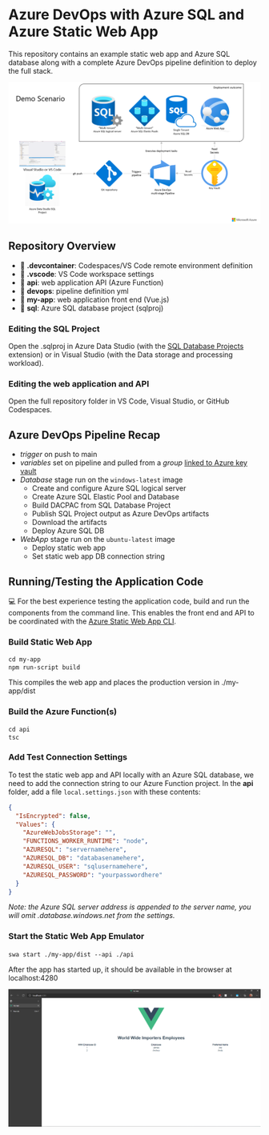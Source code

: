 # Azure DevOps with Azure SQL and Azure Static Web App
This repository contains an example static web app and Azure SQL database along with a complete Azure DevOps pipeline definition to deploy the full stack.

![architecture summary with development going into Azure DevOps to deploy a SQL database and web app](./demo-scenario.png)

## Repository Overview
- 📁 **.devcontainer**: Codespaces/VS Code remote environment definition
- 📁 **.vscode**: VS Code workspace settings
- 📁 **api**: web application API (Azure Function)
- 📁 **devops**: pipeline definition yml
- 📁 **my-app**: web application front end (Vue.js)
- 📁 **sql**: Azure SQL database project (sqlproj)

### Editing the SQL Project
Open the .sqlproj in Azure Data Studio (with the [SQL Database Projects](https://aka.ms/azuredatastudio-sqlprojects) extension) or in Visual Studio (with the Data storage and processing workload).

### Editing the web application and API
Open the full repository folder in VS Code, Visual Studio, or GitHub Codespaces.

## Azure DevOps Pipeline Recap
- *trigger* on push to main
- *variables* set on pipeline and pulled from a *group* [linked to Azure key vault](https://docs.microsoft.com/azure/devops/pipelines/library/variable-groups#link-secrets-from-an-azure-key-vault)
- *Database* stage run on the `windows-latest` image
    - Create and configure Azure SQL logical server
    - Create Azure SQL Elastic Pool and Database
    - Build DACPAC from SQL Database Project
    - Publish SQL Project output as Azure DevOps artifacts
    - Download the artifacts
    - Deploy Azure SQL DB
- *WebApp* stage run on the `ubuntu-latest` image
    - Deploy static web app
    - Set static web app DB connection string

## Running/Testing the Application Code
💻 For the best experience testing the application code, build and run the components from the command line.  This enables the front end and API to be coordinated with the [Azure Static Web App CLI](https://github.com/Azure/static-web-apps-cli).

### Build Static Web App
```
cd my-app
npm run-script build
```
This compiles the web app and places the production version in ./my-app/dist

### Build the Azure Function(s)
```
cd api
tsc
```

### Add Test Connection Settings
To test the static web app and API locally with an Azure SQL database, we need to add the connection string to our Azure Function project.  In the **api** folder, add a file `local.settings.json` with these contents:
```json
{
  "IsEncrypted": false,
  "Values": {
    "AzureWebJobsStorage": "",
    "FUNCTIONS_WORKER_RUNTIME": "node",
    "AZURESQL": "servernamehere",
    "AZURESQL_DB": "databasenamehere",
    "AZURESQL_USER": "sqlusernamehere",
    "AZURESQL_PASSWORD": "yourpasswordhere"
  }
}
```
*Note: the Azure SQL server address is appended to the server name, you will omit .database.windows.net from the settings.*

### Start the Static Web App Emulator
`swa start ./my-app/dist --api ./api`

After the app has started up, it should be available in the browser at localhost:4280

![sample vue app](./sample-vue-app.png)